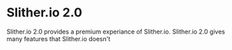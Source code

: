 <html>
  <head>
    <title> Slither.io 2.0 </title>
  <style>
    
  </style>
  </head>
  <body>
    <h1>Slither.io 2.0</h1>
  <p> Slither.io 2.0 provides a premium experiance of Slither.io. 
  Slither.io 2.0 gives many features that Slither.io doesn't
  </p>

  </body>
  </html>
